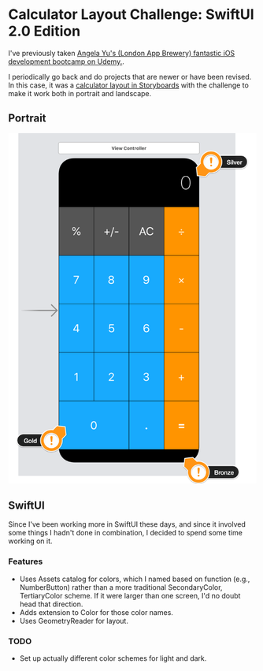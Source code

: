 #  Calculator Layout Challenge: SwiftUI 2.0 Edition

I've previously taken [Angela Yu's (London App Brewery) fantastic iOS development bootcamp on Udemy.](https://www.udemy.com/course/ios-13-app-development-bootcamp).

I periodically go back and do projects that are newer or have been revised. In this case, it was a [calculator layout in Storyboards](https://github.com/appbrewery/Calculator-Layout-iOS13) with the challenge to make it work both in portrait and landscape.

## Portrait

![Portrait](Documentation/Portrait.png)

## SwiftUI

Since I've been working more in SwiftUI these days, and since it involved some things I hadn't done in combination, I decided to spend some time working on it.

### Features

* Uses Assets catalog for colors, which I named based on function (e.g., NumberButton) rather than a more traditional SecondaryColor, TertiaryColor scheme. If it were larger than one screen, I'd no doubt head that direction.
* Adds extension to Color for those color names.
* Uses GeometryReader for layout.

### TODO

* Set up actually different color schemes for light and dark.

